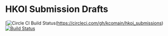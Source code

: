 # HKOI Submission Drafts

[![Circle CI Build Status](https://img.shields.io/circleci/build/github/kcomain/hkoi_submissions?label=Circle%20CI%20build)(https://circleci.com/gh/kcomain/hkoi_submissions)
[![Build Status](https://img.shields.io/travis/kcomain/hkoi_submissions?label=Travis%20Build)](https://travis-ci.org/kcomain/hkoi_submissions)
